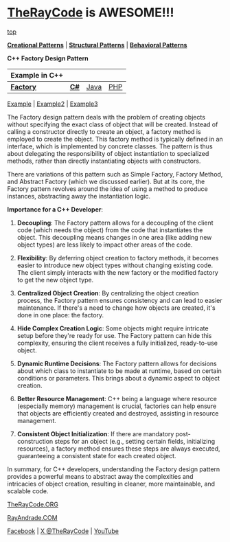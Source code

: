 # [TheRayCode](../../../README.md) is AWESOME!!!

[top](../README.md)

**[Creational Patterns](../README.md)** | **[Structural Patterns](../../Structural/README.md)** | **[Behavioral Patterns](../../Behavioral/README.md)**

**C++ Factory Design Pattern**

|Example in C++|   |   |   |
|---|---|---|---|
|  [**Factory**](../Factory/README.md) | [**C#**](../../../Csharp/Creational/Factory/README.md) | [Java](../../../Java/Creational/Factory/README.md) | [PHP](../../../PHP/Creational/Factory/README.md) |

[Example](Show/README.md) | [Example2](Example2/README.md) | [Example3](Example3/README.md)

The Factory design pattern deals with the problem of creating objects without specifying the exact class of object that will be created. Instead of calling a constructor directly to create an object, a factory method is employed to create the object. This factory method is typically defined in an interface, which is implemented by concrete classes. The pattern is thus about delegating the responsibility of object instantiation to specialized methods, rather than directly instantiating objects with constructors.

There are variations of this pattern such as Simple Factory, Factory Method, and Abstract Factory (which we discussed earlier). But at its core, the Factory pattern revolves around the idea of using a method to produce instances, abstracting away the instantiation logic.

**Importance for a C++ Developer**:

1. **Decoupling**: The Factory pattern allows for a decoupling of the client code (which needs the object) from the code that instantiates the object. This decoupling means changes in one area (like adding new object types) are less likely to impact other areas of the code.

2. **Flexibility**: By deferring object creation to factory methods, it becomes easier to introduce new object types without changing existing code. The client simply interacts with the new factory or the modified factory to get the new object type.

3. **Centralized Object Creation**: By centralizing the object creation process, the Factory pattern ensures consistency and can lead to easier maintenance. If there's a need to change how objects are created, it's done in one place: the factory.

4. **Hide Complex Creation Logic**: Some objects might require intricate setup before they're ready for use. The Factory pattern can hide this complexity, ensuring the client receives a fully initialized, ready-to-use object.

5. **Dynamic Runtime Decisions**: The Factory pattern allows for decisions about which class to instantiate to be made at runtime, based on certain conditions or parameters. This brings about a dynamic aspect to object creation.

6. **Better Resource Management**: C++ being a language where resource (especially memory) management is crucial, factories can help ensure that objects are efficiently created and destroyed, assisting in resource management.

7. **Consistent Object Initialization**: If there are mandatory post-construction steps for an object (e.g., setting certain fields, initializing resources), a factory method ensures these steps are always executed, guaranteeing a consistent state for each created object.

In summary, for C++ developers, understanding the Factory design pattern provides a powerful means to abstract away the complexities and intricacies of object creation, resulting in cleaner, more maintainable, and scalable code.


[TheRayCode.ORG](https://www.TheRayCode.org)

[RayAndrade.COM](https://www.RayAndrade.com)

[Facebook](https://www.facebook.com/TheRayCode/) | [X @TheRayCode](https://www.x.com/TheRayCode/) | [YouTube](https://www.youtube.com/TheRayCode/)
